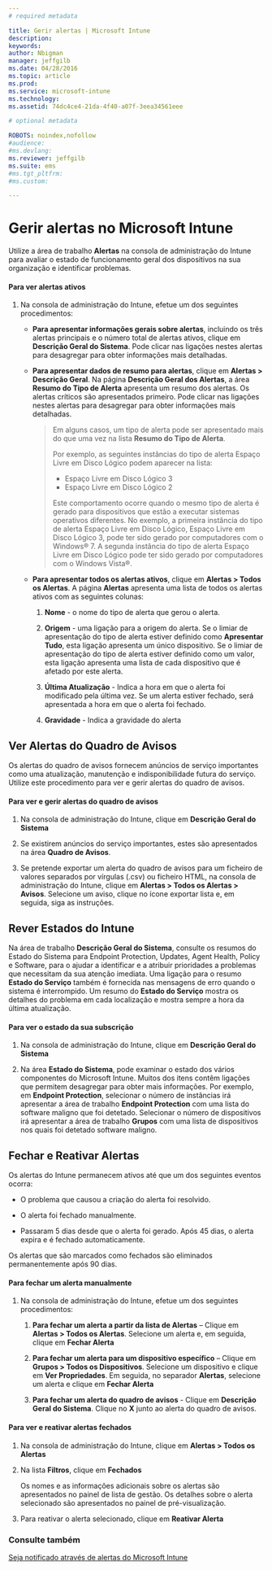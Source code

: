 ```yaml
---
# required metadata

title: Gerir alertas | Microsoft Intune
description:
keywords:
author: Nbigman
manager: jeffgilb
ms.date: 04/28/2016
ms.topic: article
ms.prod:
ms.service: microsoft-intune
ms.technology:
ms.assetid: 74dc4ce4-21da-4f40-a07f-3eea34561eee

# optional metadata

ROBOTS: noindex,nofollow
#audience:
#ms.devlang:
ms.reviewer: jeffgilb
ms.suite: ems
#ms.tgt_pltfrm:
#ms.custom:

---
```


# Gerir alertas no Microsoft Intune
Utilize a área de trabalho **Alertas** na consola de administração do Intune para avaliar o estado de funcionamento geral dos dispositivos na sua organização e identificar problemas.

#### Para ver alertas ativos

1.  Na consola de administração do Intune, efetue um dos seguintes procedimentos:

    -   **Para apresentar informações gerais sobre alertas**, incluindo os três alertas principais e o número total de alertas ativos, clique em **Descrição Geral do Sistema**. Pode clicar nas ligações nestes alertas para desagregar para obter informações mais detalhadas.

    -   **Para apresentar dados de resumo para alertas**, clique em **Alertas &gt; Descrição Geral**. Na página **Descrição Geral dos Alertas**, a área **Resumo do Tipo de Alerta** apresenta um resumo dos alertas. Os alertas críticos são apresentados primeiro. Pode clicar nas ligações nestes alertas para desagregar para obter informações mais detalhadas.

        > Em alguns casos, um tipo de alerta pode ser apresentado mais do que uma vez na lista **Resumo do Tipo de Alerta**.
        > 
        > Por exemplo, as seguintes instâncias do tipo de alerta Espaço Livre em Disco Lógico podem aparecer na lista:
        > 
        > -   Espaço Livre em Disco Lógico 3
        > -   Espaço Livre em Disco Lógico 2
        > 
        > Este comportamento ocorre quando o mesmo tipo de alerta é gerado para dispositivos que estão a executar sistemas operativos diferentes. No exemplo, a primeira instância do tipo de alerta Espaço Livre em Disco Lógico, Espaço Livre em Disco Lógico 3, pode ter sido gerado por computadores com o Windows® 7. A segunda instância do tipo de alerta Espaço Livre em Disco Lógico pode ter sido gerado por computadores com o Windows Vista®.

    -   **Para apresentar todos os alertas ativos**, clique em **Alertas &gt; Todos os Alertas**. A página **Alertas** apresenta uma lista de todos os alertas ativos com as seguintes colunas:

        1.  **Nome** - o nome do tipo de alerta que gerou o alerta.

        2.  **Origem** - uma ligação para a origem do alerta. Se o limiar de apresentação do tipo de alerta estiver definido como **Apresentar Tudo**, esta ligação apresenta um único dispositivo. Se o limiar de apresentação do tipo de alerta estiver definido como um valor, esta ligação apresenta uma lista de cada dispositivo que é afetado por este alerta.

        3.  **Última Atualização** - Indica a hora em que o alerta foi modificado pela última vez. Se um alerta estiver fechado, será apresentada a hora em que o alerta foi fechado.

        4.  **Gravidade** - Indica a gravidade do alerta

## Ver Alertas do Quadro de Avisos
Os alertas do quadro de avisos fornecem anúncios de serviço importantes como uma atualização, manutenção e indisponibilidade futura do serviço. Utilize este procedimento para ver e gerir alertas do quadro de avisos.

#### Para ver e gerir alertas do quadro de avisos

1.  Na consola de administração do Intune, clique em **Descrição Geral do Sistema**

2.  Se existirem anúncios do serviço importantes, estes são apresentados na área **Quadro de Avisos**.

3.  Se pretende exportar um alerta do quadro de avisos para um ficheiro de valores separados por vírgulas (.csv) ou ficheiro HTML, na consola de administração do Intune, clique em **Alertas &gt; Todos os Alertas &gt; Avisos**. Selecione um aviso, clique no ícone exportar lista e, em seguida, siga as instruções.

## Rever Estados do Intune
Na área de trabalho **Descrição Geral do Sistema**, consulte os resumos do Estado do Sistema para Endpoint Protection, Updates, Agent Health, Policy e Software, para o ajudar a identificar e a atribuir prioridades a problemas que necessitam da sua atenção imediata. Uma ligação para o resumo **Estado do Serviço** também é fornecida nas mensagens de erro quando o sistema é interrompido. Um resumo do **Estado do Serviço** mostra os detalhes do problema em cada localização e mostra sempre a hora da última atualização.

#### Para ver o estado da sua subscrição

1.  Na consola de administração do Intune, clique em **Descrição Geral do Sistema**

2.  Na área **Estado do Sistema**, pode examinar o estado dos vários componentes do Microsoft Intune. Muitos dos itens contêm ligações que permitem desagregar para obter mais informações. Por exemplo, em **Endpoint Protection**, selecionar o número de instâncias irá apresentar a área de trabalho **Endpoint Protection** com uma lista do software maligno que foi detetado. Selecionar o número de dispositivos irá apresentar a área de trabalho **Grupos** com uma lista de dispositivos nos quais foi detetado software maligno.

## Fechar e Reativar Alertas
Os alertas do Intune permanecem ativos até que um dos seguintes eventos ocorra:

-   O problema que causou a criação do alerta foi resolvido.

-   O alerta foi fechado manualmente.

-   Passaram 5 dias desde que o alerta foi gerado. Após 45 dias, o alerta expira e é fechado automaticamente.

Os alertas que são marcados como fechados são eliminados permanentemente após 90 dias.

#### Para fechar um alerta manualmente

1.  Na consola de administração do Intune, efetue um dos seguintes procedimentos:

    1.  **Para fechar um alerta a partir da lista de Alertas** – Clique em **Alertas &gt; Todos os Alertas**. Selecione um alerta e, em seguida, clique em **Fechar Alerta**

    2.  **Para fechar um alerta para um dispositivo específico** – Clique em **Grupos &gt; Todos os Dispositivos**. Selecione um dispositivo e clique em **Ver Propriedades**. Em seguida, no separador **Alertas**, selecione um alerta e clique em **Fechar Alerta**

    3.  **Para fechar um alerta do quadro de avisos** - Clique em **Descrição Geral do Sistema**. Clique no **X** junto ao alerta do quadro de avisos.

#### Para ver e reativar alertas fechados

1.  Na consola de administração do Intune, clique em **Alertas &gt; Todos os Alertas**

2.  Na lista **Filtros**, clique em **Fechados**

    Os nomes e as informações adicionais sobre os alertas são apresentados no painel de lista de gestão. Os detalhes sobre o alerta selecionado são apresentados no painel de pré-visualização.

3.  Para reativar o alerta selecionado, clique em **Reativar Alerta**

### Consulte também
[Seja notificado através de alertas do Microsoft Intune](get-notified-by-microsoft-intune-alerts.md)



<!--HONumber=May16_HO2-->



